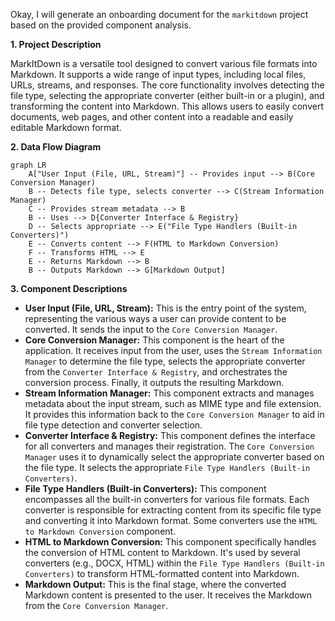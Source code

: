 Okay, I will generate an onboarding document for the `markitdown` project based on the provided component analysis.

**1. Project Description**

MarkItDown is a versatile tool designed to convert various file formats into Markdown. It supports a wide range of input types, including local files, URLs, streams, and responses. The core functionality involves detecting the file type, selecting the appropriate converter (either built-in or a plugin), and transforming the content into Markdown. This allows users to easily convert documents, web pages, and other content into a readable and easily editable Markdown format.

**2. Data Flow Diagram**

```mermaid
graph LR
    A["User Input (File, URL, Stream)"] -- Provides input --> B(Core Conversion Manager)
    B -- Detects file type, selects converter --> C(Stream Information Manager)
    C -- Provides stream metadata --> B
    B -- Uses --> D{Converter Interface & Registry}
    D -- Selects appropriate --> E("File Type Handlers (Built-in Converters)")
    E -- Converts content --> F(HTML to Markdown Conversion)
    F -- Transforms HTML --> E
    E -- Returns Markdown --> B
    B -- Outputs Markdown --> G[Markdown Output]
```

**3. Component Descriptions**

*   **User Input (File, URL, Stream):** This is the entry point of the system, representing the various ways a user can provide content to be converted. It sends the input to the `Core Conversion Manager`.
*   **Core Conversion Manager:** This component is the heart of the application. It receives input from the user, uses the `Stream Information Manager` to determine the file type, selects the appropriate converter from the `Converter Interface & Registry`, and orchestrates the conversion process. Finally, it outputs the resulting Markdown.
*   **Stream Information Manager:** This component extracts and manages metadata about the input stream, such as MIME type and file extension. It provides this information back to the `Core Conversion Manager` to aid in file type detection and converter selection.
*   **Converter Interface & Registry:** This component defines the interface for all converters and manages their registration. The `Core Conversion Manager` uses it to dynamically select the appropriate converter based on the file type. It selects the appropriate `File Type Handlers (Built-in Converters)`.
*   **File Type Handlers (Built-in Converters):** This component encompasses all the built-in converters for various file formats. Each converter is responsible for extracting content from its specific file type and converting it into Markdown format. Some converters use the `HTML to Markdown Conversion` component.
*   **HTML to Markdown Conversion:** This component specifically handles the conversion of HTML content to Markdown. It's used by several converters (e.g., DOCX, HTML) within the `File Type Handlers (Built-in Converters)` to transform HTML-formatted content into Markdown.
*   **Markdown Output:** This is the final stage, where the converted Markdown content is presented to the user. It receives the Markdown from the `Core Conversion Manager`.
